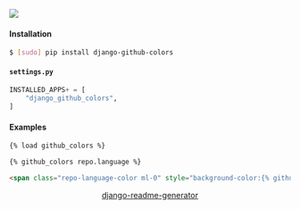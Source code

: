 <!--
https://pypi.org/project/readme-generator/
https://pypi.org/project/python-readme-generator/
https://pypi.org/project/django-readme-generator/
-->

[![](https://img.shields.io/pypi/pyversions/django-github-colors.svg?longCache=True)](https://pypi.org/project/django-github-colors/)

#### Installation
```bash
$ [sudo] pip install django-github-colors
```

#### `settings.py`
```python
INSTALLED_APPS+ = [
    "django_github_colors",
]
```

#### Examples
```html
{% load github_colors %}

{% github_colors repo.language %}
```

```html
<span class="repo-language-color ml-0" style="background-color:{% github_colors repo.language %}"></span>
```

<p align="center">
    <a href="https://pypi.org/project/django-readme-generator/">django-readme-generator</a>
</p>